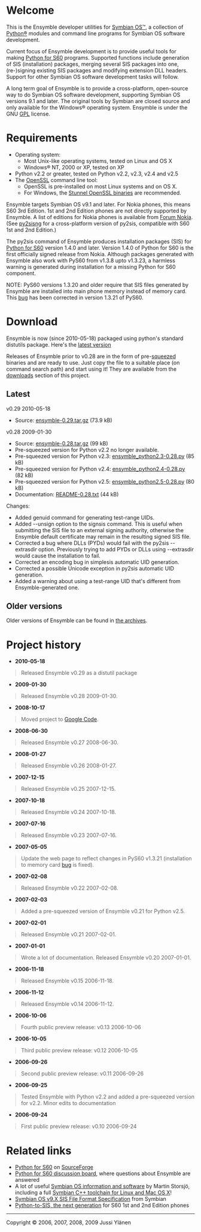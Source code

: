 # Welcome #

This is the Ensymble developer utilities for [Symbian OS™](http://www.symbian.com/), a collection of [Python®](http://www.python.org/) modules and command line programs for Symbian OS software development.

Current focus of Ensymble development is to provide useful tools for making [Python for S60](http://sourceforge.net/projects/pys60) programs. Supported functions include generation of SIS (installation) packages, merging several SIS packages into one, (re-)signing existing SIS packages and modifying extension DLL headers. Support for other Symbian OS software development tasks will follow.

A long term goal of Ensymble is to provide a cross-platform, open-source way to do Symbian OS software development, supporting Symbian OS versions 9.1 and later. The original tools by Symbian are closed source and only available for the Windows® operating system. Ensymble is under the GNU [GPL](http://www.gnu.org/licenses/gpl.html) license.


# Requirements #

  * Operating system:
    * Most Unix-like operating systems, tested on Linux and OS X
    * Windows® NT, 2000 or XP, tested on XP
  * Python v2.2 or greater, tested on Python v2.2, v2.3, v2.4 and v2.5
  * The [OpenSSL](http://www.openssl.org/) command line tool:
    * OpenSSL is pre-installed on most Linux systems and on OS X.
    * For Windows, the [Stunnel OpenSSL binaries](http://www.stunnel.org/download/binaries.html) are recommended.

Ensymble targets Symbian OS v9.1 and later. For Nokia phones, this means S60 3rd Edition. 1st and 2nd Edition phones are not directly supported by Ensymble. A list of editions for Nokia phones is available from [Forum Nokia](http://www.forum.nokia.com/devices/matrix_s60_1.html). (See [py2sisng](http://py2sisng.googlecode.com/) for a cross-platform version of py2sis, compatible with S60 1st and 2nd Edition.)

The py2sis command of Ensymble produces installation packages (SIS) for [Python for S60](http://sourceforge.net/projects/pys60) version 1.4.0 and later. Version 1.4.0 of Python for S60 is the first officially signed release from Nokia. Although packages generated with Ensymble also work with PyS60 from v1.3.8 upto v1.3.23, a harmless warning is generated during installation for a missing Python for S60 component.

NOTE: PyS60 versions 1.3.20 and older require that SIS files generated by Ensymble are installed into main phone memory instead of memory card. This [bug](http://sourceforge.net/tracker/index.php?func=detail&aid=1579521&group_id=154155&atid=790646) has been corrected in version 1.3.21 of PyS60.


# Download #

Ensymble is now (since 2010-05-18) packaged using python's standard distutils package. Here's the [latest version](http://ensymble.googlecode.com/files/ensymble-0.28.tar.gz)

Releases of Ensymble prior to v0.28 are in the form of pre-[squeezed](http://effbot.org/zone/squeeze.htm) binaries and are ready to use. Just copy the file to a suitable place (on command search path) and start using it! They are available from the [downloads](http://code.google.com/p/ensymble/downloads/list) section of this project.


## Latest ##
v0.29 2010-05-18
  * Source: [ensymble-0.29.tar.gz](http://ensymble.googlecode.com/files/ensymble-0.28.tar.gz) (73.9 kB)

v0.28 2009-01-30

  * Source: [ensymble-0.28.tar.gz](http://ensymble.googlecode.com/files/ensymble-0.28.tar.gz) (99 kB)
  * Pre-squeezed version for Python v2.2 no longer available.
  * Pre-squeezed version for Python v2.3: [ensymble\_python2.3-0.28.py](http://ensymble.googlecode.com/files/ensymble_python2.3-0.28.py) (85 kB)
  * Pre-squeezed version for Python v2.4: [ensymble\_python2.4-0.28.py](http://ensymble.googlecode.com/files/ensymble_python2.4-0.28.py) (82 kB)
  * Pre-squeezed version for Python v2.5: [ensymble\_python2.5-0.28.py](http://ensymble.googlecode.com/files/ensymble_python2.5-0.28.py) (80 kB)
  * Documentation: [README-0.28.txt](http://ensymble.googlecode.com/files/README-0.28.txt) (44 kB)

Changes:

  * Added genuid command for generating test-range UIDs.
  * Added --unsign option to the signsis command. This is useful when submitting the SIS file to an external signing authority, otherwise the Ensymble default certificate may remain in the resulting signed SIS file.
  * Corrected a bug where DLLs (PYDs) would fail with the py2sis --extrasdir option. Previously trying to add PYDs or DLLs using --extrasdir would cause the installation to fail.
  * Corrected an encoding bug in simplesis automatic UID generation.
  * Corrected a possible Unicode exception in py2sis automatic UID generation.
  * Added a warning about using a test-range UID that's different from Ensymble-generated one.


## Older versions ##

Older versions of Ensymble can be found in [the archives](Archives.md).


# Project history #
  * **2010-05-18**
> Released Ensymble v0.29 as a distutil package
  * **2009-01-30**
> Released Ensymble v0.28 2009-01-30.
  * **2008-10-17**
> Moved project to [Google Code](http://code.google.com).
  * **2008-06-30**
> Released Ensymble v0.27 2008-06-30.
  * **2008-01-27**
> Released Ensymble v0.26 2008-01-27.
  * **2007-12-15**
> Released Ensymble v0.25 2007-12-15.
  * **2007-10-18**
> Released Ensymble v0.24 2007-10-18.
  * **2007-07-16**
> Released Ensymble v0.23 2007-07-16.
  * **2007-05-05**
> Update the web page to reflect changes in PyS60 v1.3.21 (installation to memory card [bug](http://sourceforge.net/tracker/index.php?func=detail&aid=1579521&group_id=154155&atid=790646) is fixed).
  * **2007-02-08**
> Released Ensymble v0.22 2007-02-08.
  * **2007-02-03**
> Added a pre-squeezed version of Ensymble v0.21 for Python v2.5.
  * **2007-02-01**
> Released Ensymble v0.21 2007-02-01.
  * **2007-01-01**
> Wrote a lot of documentation.
> Released Ensymble v0.20 2007-01-01.
  * **2006-11-18**
> Released Ensymble v0.15 2006-11-18.
  * **2006-11-12**
> Released Ensymble v0.14 2006-11-12.
  * **2006-10-06**
> Fourth public preview release: v0.13 2006-10-06
  * **2006-10-05**
> Third public preview release: v0.12 2006-10-05
  * **2006-09-26**
> Second public preview release: v0.11 2006-09-26
  * **2006-09-25**
> Tested Ensymble with Python v2.2 and added a pre-squeezed version for v2.2.
> Minor edits to documentation
  * **2006-09-24**
> First public preview release: v0.10 2006-09-24


# Related links #

  * [Python for S60](http://sourceforge.net/projects/pys60) on [SourceForge](http://sourceforge.net)
  * [Python for S60 discussion board](http://discussion.forum.nokia.com/forum/forumdisplay.php?f=102), where questions about Ensymble are answered
  * A lot of useful [Symbian OS information and software](http://www.martin.st/software/) by Martin Storsjö, including a full [Symbian C++ toolchain for Linux and Mac OS X](http://www.martin.st/symbian/)!
  * [Symbian OS v9.X SIS File Format Specification](http://developer.symbian.com/main/downloads/papers/SymbianOSv91/softwareinstallsis.pdf) from Symbian
  * [Python-to-SIS, the next generation](http://py2sisng.googlecode.com/) for S60 1st and 2nd Edition phones


---

Copyright © 2006, 2007, 2008, 2009 Jussi Ylänen